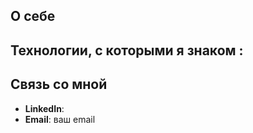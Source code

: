 

## О себе


## Технологии, с которыми я знаком :


## Связь со мной
- **LinkedIn**: 
- **Email**: ваш email
